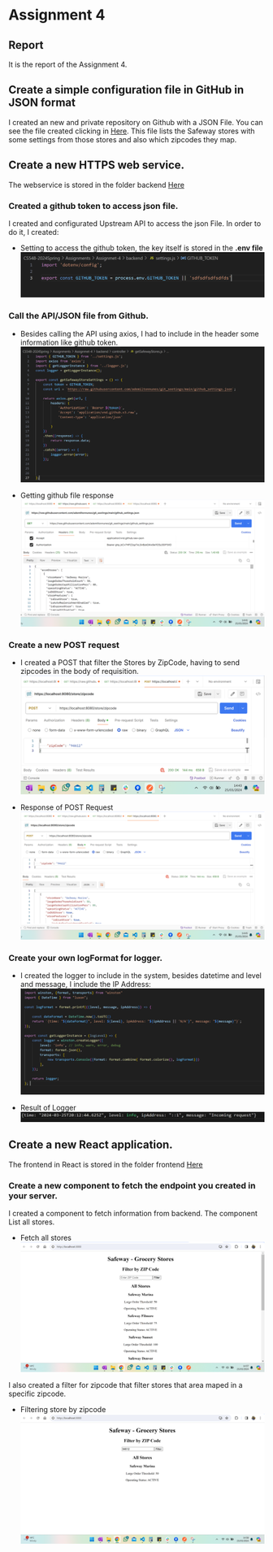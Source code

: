 # Assignment 4

## Report
It is the report of the Assignment 4.

## Create a simple configuration file in GitHub in JSON format
I created an new and private repository on Github with a JSON File.
You can see the file created clicking in [Here](./github_settings_example/github_settings.json).
This file lists the Safeway stores with some settings from those stores and also which zipcodes they map.

## Create a new HTTPS web service.
The webservice is stored in the folder backend [Here](./backend)

### Created a github token to access json file.
I created and configurated Upstream API to access the json File. In order to do it, I created:
- Setting to access the github token, the key itself is stored in the **.env file**
![Github token](./Screenshots/1.png)

### Call the API/JSON file from Github.
- Besides calling the API using axios, I had to include in the header some information like github token.
![Calling Github Json](./Screenshots/2.png)

- Getting github file response
![Response Github Json](./Screenshots/3.png)

### Create a new POST request
- I created a POST that filter the Stores by ZipCode, having to send zipcodes in the body of requisition.
![Post Request](./Screenshots/4.png)

- Response of POST Request
![Post Response](./Screenshots/5.png)

### Create your own logFormat for logger.
- I created the logger to include in the system, besides datetime and level and message, I include the IP Address:
![Logger](./Screenshots/6.png)

- Result of Logger
![Logger Result](./Screenshots/7.png)

## Create a new React application.
The frontend in React is stored in the folder frontend [Here](./frontend)

### Create a new component to fetch the endpoint you created in your server.
I created a component to fetch information from backend.
The component List all stores.
- Fetch all stores
![FrontEnd all stores](./Screenshots/8.png)

I also created a filter for zipcode that filter stores that area maped in a specific zipcode.
- Filtering store by zipcode
![Fronted filtered stores](./Screenshots/9.png)
